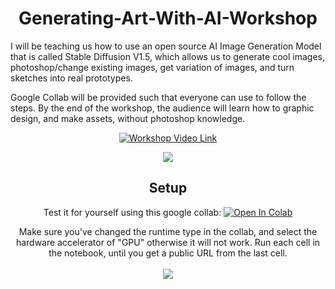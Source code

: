 <h1 align="center"> Generating-Art-With-AI-Workshop </h1>

I will be teaching us how to use an open source AI Image Generation Model that is called Stable Diffusion V1.5, which allows us to generate cool images, photoshop/change existing images, get variation of images, and turn sketches into real prototypes.

Google Collab will be provided such that everyone can use to follow the steps. 
By the end of the workshop, the audience will learn how to graphic design, and make assets, without photoshop knowledge.

<div align="center">
  <a href="https://www.youtube.com/watch?v=U0-VXNyDf2o" rel="nofollow"><img src="https://camo.githubusercontent.com/97e1821934a2c5fa9bb9f3313d03adbacdc1dcc67b160de2b15493264f3ebdf3/68747470733a2f2f696d672e796f75747562652e636f6d2f76692f55302d56584e794466326f2f302e6a7067" alt="Workshop Video Link" data-canonical-src="https://img.youtube.com/vi/U0-VXNyDf2o/0.jpg" style="max-width: 100%;"></a>

  <img src="movingcollage.gif"></img>
<div>


## Setup
Test it for yourself using this google collab:
[![Open In Colab](https://colab.research.google.com/assets/colab-badge.svg)](https://colab.research.google.com/github/MahdeenSky/Generating-Art-With-AI-Workshop/blob/main/StableDiffusionWebUI.ipynb)

Make sure you've changed the runtime type in the collab, and select the hardware accelerator of "GPU" otherwise it will not work.
Run each cell in the notebook, until you get a public URL from the last cell.
<br><br>
<img src="https://i.imgur.com/DQoy6aS.png"></img>
